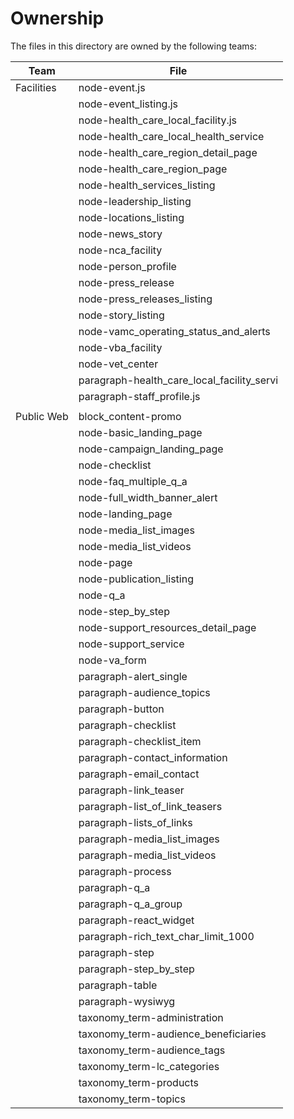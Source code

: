 # Ownership

The files in this directory are owned by the following teams:

| Team          |   File
| ----------    | ------------------------------
| Facilities    | node-event.js
|               | node-event_listing.js
|               | node-health_care_local_facility.js
|               | node-health_care_local_health_service
|               | node-health_care_region_detail_page
|               | node-health_care_region_page
|               | node-health_services_listing
|               | node-leadership_listing
|               | node-locations_listing
|               | node-news_story
|               | node-nca_facility
|               | node-person_profile
|               | node-press_release
|               | node-press_releases_listing
|               | node-story_listing
|               | node-vamc_operating_status_and_alerts
|               | node-vba_facility
|               | node-vet_center
|               | paragraph-health_care_local_facility_servi
|               | paragraph-staff_profile.js
|               |
| Public Web    | block_content-promo
|               | node-basic_landing_page
|               | node-campaign_landing_page
|               | node-checklist
|               | node-faq_multiple_q_a
|               | node-full_width_banner_alert
|               | node-landing_page
|               | node-media_list_images
|               | node-media_list_videos
|               | node-page
|               | node-publication_listing
|               | node-q_a
|               | node-step_by_step
|               | node-support_resources_detail_page
|               | node-support_service
|               | node-va_form
|               | paragraph-alert_single
|               | paragraph-audience_topics
|               | paragraph-button
|               | paragraph-checklist
|               | paragraph-checklist_item
|               | paragraph-contact_information
|               | paragraph-email_contact
|               | paragraph-link_teaser
|               | paragraph-list_of_link_teasers
|               | paragraph-lists_of_links
|               | paragraph-media_list_images
|               | paragraph-media_list_videos
|               | paragraph-process
|               | paragraph-q_a
|               | paragraph-q_a_group
|               | paragraph-react_widget
|               | paragraph-rich_text_char_limit_1000
|               | paragraph-step
|               | paragraph-step_by_step
|               | paragraph-table
|               | paragraph-wysiwyg
|               | taxonomy_term-administration
|               | taxonomy_term-audience_beneficiaries
|               | taxonomy_term-audience_tags
|               | taxonomy_term-lc_categories
|               | taxonomy_term-products
|               | taxonomy_term-topics
